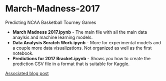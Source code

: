 # March-Madness-2017
Predicting NCAA Basketball Tourney Games

* **March Madness 2017.ipynb** - The main file with all the main data anaylsis and machine learning models. 
* **Data Analysis Scratch Work.ipynb** - More for experimental models and a couple more data visualizations. Not organized as well as the first notebook. 
* **Predictions for 2017 Bracket.ipynb** - Shows you how to create the prediction CSV file in a format that is suitable for Kaggle. 

[Associated blog post](https://adeshpande3.github.io/adeshpande3.github.io/Applying-Machine-Learning-to-March-Madness)
